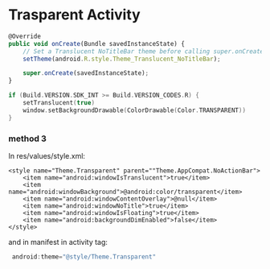 # Trasparent Activity



```typescript
@Override
public void onCreate(Bundle savedInstanceState) {
    // Set a Translucent NoTitleBar theme before calling super.onCreate()
    setTheme(android.R.style.Theme_Translucent_NoTitleBar);

    super.onCreate(savedInstanceState);
}
```

```kotlin
if (Build.VERSION.SDK_INT >= Build.VERSION_CODES.R) {
    setTranslucent(true)
    window.setBackgroundDrawable(ColorDrawable(Color.TRANSPARENT))
}
```

### method 3

In res/values/style.xml:

```
<style name="Theme.Transparent" parent=""Theme.AppCompat.NoActionBar">  
    <item name="android:windowIsTranslucent">true</item>  
    <item name="android:windowBackground">@android:color/transparent</item>  
    <item name="android:windowContentOverlay">@null</item>  
    <item name="android:windowNoTitle">true</item>  
    <item name="android:windowIsFloating">true</item>  
    <item name="android:backgroundDimEnabled">false</item>
</style>
```

and in manifest in activity tag:

```csharp
 android:theme="@style/Theme.Transparent"
```
